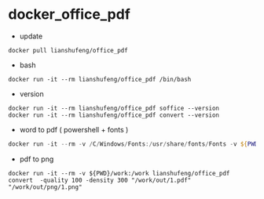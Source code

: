 # docker_office_pdf

- update
````shell
docker pull lianshufeng/office_pdf
````

- bash
````shell
docker run -it --rm lianshufeng/office_pdf /bin/bash
````

- version
````shell
docker run -it --rm lianshufeng/office_pdf soffice --version
docker run -it --rm lianshufeng/office_pdf convert --version
````


- word to pdf ( powershell + fonts )
````powershell
docker run -it --rm -v /C/Windows/Fonts:/usr/share/fonts/Fonts -v ${PWD}/work:/work lianshufeng/office_pdf  soffice --headless --invisible --convert-to pdf /work/in/1.docx --outdir /work/out/
````

- pdf to png
````shell
docker run -it --rm -v ${PWD}/work:/work lianshufeng/office_pdf  convert  -quality 100 -density 300 "/work/out/1.pdf"  "/work/out/png/1.png"
````
